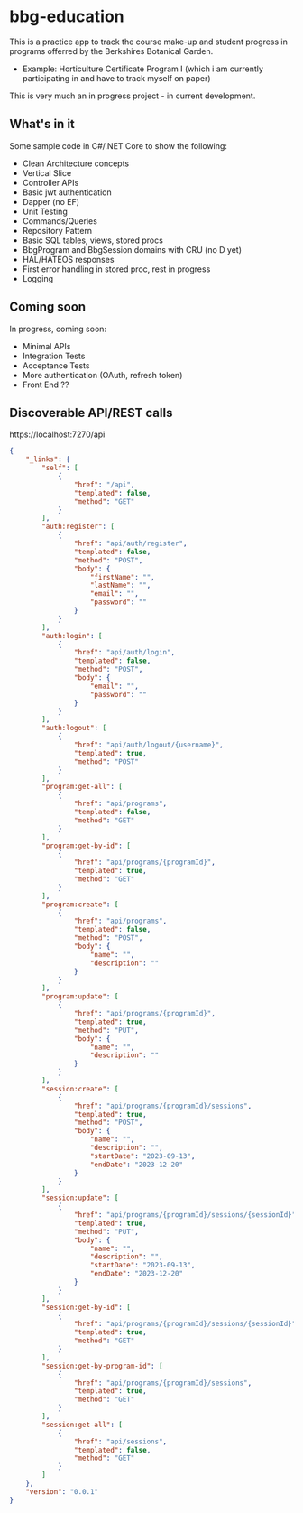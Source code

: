 # bbg-education
This is a practice app to track the course make-up and student progress in programs offerred by the Berkshires Botanical Garden.
- Example:  Horticulture Certificate Program I  (which i am currently participating in and have to track myself on paper)

This is very much an in progress project - in current development.

## What's in it
Some sample code in C#/.NET Core to show the following:
- Clean Architecture concepts
- Vertical Slice
- Controller APIs
- Basic jwt authentication
- Dapper (no EF)
- Unit Testing
- Commands/Queries
- Repository Pattern
- Basic SQL tables, views, stored procs
- BbgProgram and BbgSession domains with CRU (no D yet)
- HAL/HATEOS responses
- First error handling in stored proc, rest in progress
- Logging


## Coming soon
In progress, coming soon:
- Minimal APIs
- Integration Tests
- Acceptance Tests
- More authentication (OAuth, refresh token)
- Front End ??

## Discoverable API/REST calls

https://localhost:7270/api

```json
{
    "_links": {
        "self": [
            {
                "href": "/api",
                "templated": false,
                "method": "GET"
            }
        ],
        "auth:register": [
            {
                "href": "api/auth/register",
                "templated": false,
                "method": "POST",
                "body": {
                    "firstName": "",
                    "lastName": "",
                    "email": "",
                    "password": ""
                }
            }
        ],
        "auth:login": [
            {
                "href": "api/auth/login",
                "templated": false,
                "method": "POST",
                "body": {
                    "email": "",
                    "password": ""
                }
            }
        ],
        "auth:logout": [
            {
                "href": "api/auth/logout/{username}",
                "templated": true,
                "method": "POST"
            }
        ],
        "program:get-all": [
            {
                "href": "api/programs",
                "templated": false,
                "method": "GET"
            }
        ],
        "program:get-by-id": [
            {
                "href": "api/programs/{programId}",
                "templated": true,
                "method": "GET"
            }
        ],
        "program:create": [
            {
                "href": "api/programs",
                "templated": false,
                "method": "POST",
                "body": {
                    "name": "",
                    "description": ""
                }
            }
        ],
        "program:update": [
            {
                "href": "api/programs/{programId}",
                "templated": true,
                "method": "PUT",
                "body": {
                    "name": "",
                    "description": ""
                }
            }
        ],
        "session:create": [
            {
                "href": "api/programs/{programId}/sessions",
                "templated": true,
                "method": "POST",
                "body": {
                    "name": "",
                    "description": "",
                    "startDate": "2023-09-13",
                    "endDate": "2023-12-20"
                }
            }
        ],
        "session:update": [
            {
                "href": "api/programs/{programId}/sessions/{sessionId}",
                "templated": true,
                "method": "PUT",
                "body": {
                    "name": "",
                    "description": "",
                    "startDate": "2023-09-13",
                    "endDate": "2023-12-20"
                }
            }
        ],
        "session:get-by-id": [
            {
                "href": "api/programs/{programId}/sessions/{sessionId}",
                "templated": true,
                "method": "GET"
            }
        ],
        "session:get-by-program-id": [
            {
                "href": "api/programs/{programId}/sessions",
                "templated": true,
                "method": "GET"
            }
        ],
        "session:get-all": [
            {
                "href": "api/sessions",
                "templated": false,
                "method": "GET"
            }
        ]
    },
    "version": "0.0.1"
}
```
